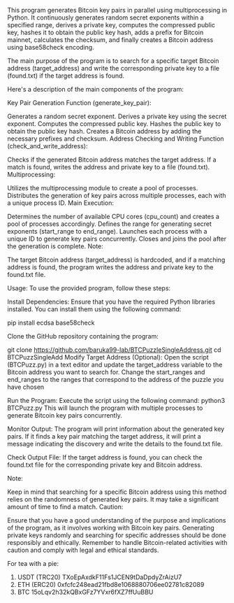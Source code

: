 This program generates Bitcoin key pairs in parallel using multiprocessing in Python. It continuously generates random secret exponents within a specified range, derives a private key, computes the compressed public key, hashes it to obtain the public key hash, adds a prefix for Bitcoin mainnet, calculates the checksum, and finally creates a Bitcoin address using base58check encoding.

The main purpose of the program is to search for a specific target Bitcoin address (target_address) and write the corresponding private key to a file (found.txt) if the target address is found.

Here's a description of the main components of the program:

Key Pair Generation Function (generate_key_pair):

Generates a random secret exponent.
Derives a private key using the secret exponent.
Computes the compressed public key.
Hashes the public key to obtain the public key hash.
Creates a Bitcoin address by adding the necessary prefixes and checksum.
Address Checking and Writing Function (check_and_write_address):

Checks if the generated Bitcoin address matches the target address.
If a match is found, writes the address and private key to a file (found.txt).
Multiprocessing:

Utilizes the multiprocessing module to create a pool of processes.
Distributes the generation of key pairs across multiple processes, each with a unique process ID.
Main Execution:

Determines the number of available CPU cores (cpu_count) and creates a pool of processes accordingly.
Defines the range for generating secret exponents (start_range to end_range).
Launches each process with a unique ID to generate key pairs concurrently.
Closes and joins the pool after the generation is complete.
Note:

The target Bitcoin address (target_address) is hardcoded, and if a matching address is found, the program writes the address and private key to the found.txt file.

Usage:
To use the provided program, follow these steps:

Install Dependencies:
Ensure that you have the required Python libraries installed. You can install them using the following command:

pip install ecdsa base58check

Clone the GitHub repository containing the program:

git clone <https://github.com/baruka99-lab/BTCPuzzleSingleAddress.git>
cd BTCPuzzSingleAdd
Modify Target Address (Optional):
Open the script (BTCPuzz.py) in a text editor and update the target_address variable to the Bitcoin address you want to search for.
Change the start_ranges and end_ranges to the ranges that correspond to the address of the puzzle you have chosen

Run the Program:
Execute the script using the following command:
python3 BTCPuzz.py
This will launch the program with multiple processes to generate Bitcoin key pairs concurrently.

Monitor Output:
The program will print information about the generated key pairs. If it finds a key pair matching the target address, it will print a message indicating the discovery and write the details to the found.txt file.

Check Output File:
If the target address is found, you can check the found.txt file for the corresponding private key and Bitcoin address.

Note:

Keep in mind that searching for a specific Bitcoin address using this method relies on the randomness of generated key pairs. It may take a significant amount of time to find a match.
Caution:

Ensure that you have a good understanding of the purpose and implications of the program, as it involves working with Bitcoin key pairs. Generating private keys randomly and searching for specific addresses should be done responsibly and ethically.
Remember to handle Bitcoin-related activities with caution and comply with legal and ethical standards.

For tea with a pie:
1. USDT (TRC20) TXoEpAxdkF11Fs1JCEN9tDaDpdyZrAizU7
2. ETH (ERC20) 0xfcfc248ead21fbd8e1068880706ee02781c82089
3. BTC 15oLqv2h32kQBxGFz7YVxr6fXZ7ffUuBBU
